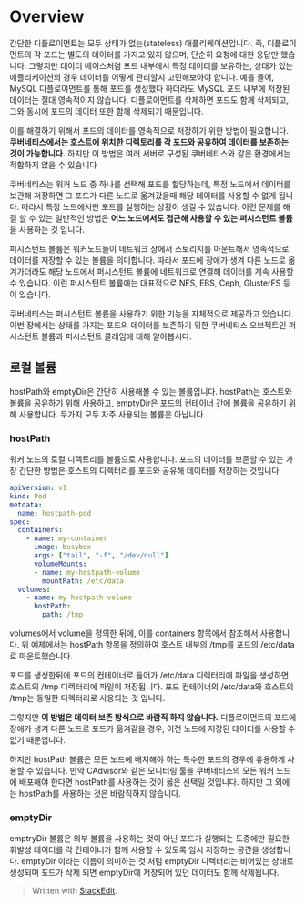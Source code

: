 # Overview

간단한 디플로이먼트는 모두 상태가 없는(stateless) 애플리케이션입니다. 즉, 디플로이먼트의 각 포드는 별도의 데이터를 가지고 있지 않으며, 단순히 요청에 대한 응답만 했습니다. 그렇지만 데이터 베이스처럼 포드 내부에서 특정 데이터를 보유하는, 상태가 있는 애플리케이션의 경우 데이터를 어떻게 관리할지 고민해보아야 합니다. 예를 들어, MySQL 디플로이먼트를 통해 포드를 생성했다 하더라도 MySQL 포드 내부에 저장된 데이터는 절대 영속적이지 않습니다. 디플로이먼트를 삭제하면 포드도 함께 삭제되고, 그와 동시에 포드의 데이터 또한 함께 삭제되기 때문입니다. 

이를 해결하기 위해서 포드의 데이터를 영속적으로 저장하기 위한 방법이 필요합니다. **쿠버네티스에서는 호스트에 위치한 디렉토리를 각 포드와 공유하여 데이터를 보존하는 것이 가능합니다.** 하지만 이 방법은 여러 서버로 구성된 쿠버네티스와 같은 환경에서는 적합하지 않을 수 있습니다 

쿠버네티스는 워커 노드 중 하나를 선택해 포드를 할당하는데, 특정 노드에서 데이터를 보관해 저장하면 그 포드가 다른 노드로 옮겨갔을때 해당 데이터를 사용할 수 없게 됩니다. 따라서 특정 노드에서만 포드를 실행하는 상황이 생길 수 있습니다. 이런 문제를 해결 할 수 있는 일반적인 방법은 **어느 노드에서도 접근해 사용할 수 있는 퍼시스턴트 볼륨**을 사용하는 것 입니다. 

퍼시스턴트 볼륨은 워커노드들이 네트워크 상에서 스토리지를 마운트해서 영속적으로 데이터를 저장할 수 있는 볼륨을 의미합니다. 따라서 포드에 장애가 생겨 다른 노드로 옮겨가더라도 해당 노드에서 퍼시스턴트 볼륨에 네트워크로 연결해 데이터를 계속 사용할 수 있습니다. 이런 퍼시스턴트 볼륨에는 대표적으로 NFS, EBS, Ceph, GlusterFS 등이 있습니다. 

쿠버네티스는 퍼시스턴트 볼륨을 사용하기 위한 기능을 자체적으로 제공하고 있습니다. 이번 장에서는 상태를 가지는 포드의 데이터를 보존하기 위한 쿠버네티스 오브젝트인 퍼시스턴트 볼륨과 퍼시스턴트 클레임에 대해 알아봅시다. 

## 로컬 볼륨

hostPath와 emptyDir은 간단히 사용해볼 수 있는 볼륨입니다. hostPath는 호스트와 볼륨을 공유하기 위해 사용하고, emptyDir은 포드의 컨테이너 간에 볼륨을 공유하기 위해 사용합니다. 
두가지 모두 자주 사용되는 볼륨은 아닙니다. 

### hostPath

워커 노드의 로컬 디렉토리를 볼륨으로 사용합니다. 포드의 데이터를 보존할 수 있는 가장 간단한 방법은 호스트의 디렉터리를 포드와 공유해 데이터를 저장하는 것입니다. 
```yaml
apiVersion: v1
kind: Pod
metdata:
  name: hostpath-pod
spec:
  containers:
    - name: my-container
      image: busybox
      args: ["tail", "-f", "/dev/null"]
      volumeMounts:
      - name: my-hostpath-volume
        mountPath: /etc/data
  volumes:
    - name: my-hostpath-volume
      hostPath:
        path: /tmp
``` 

volumes에서 volume을 정의한 뒤에, 이를 containers 항목에서 참조해서 사용합니다. 위 예제에서는 hostPath 항목을 정의하여 호스트 내부의 /tmp를 포드의 /etc/data로 마운트했습니다.

포드를 생성한뒤에 포드의 컨테이너로 들어가 /etc/data 디렉터리에 파일을 생성하면 호스트의 /tmp 디렉터리에 파일이 저장됩니다. 포드 컨테이너의 /etc/data와 호스트의  /tmp는 동일한 디렉터리로 사용되는 것 입니다. 

그렇지만 **이 방법은 데이터 보존 방식으로 바람직 하지 않습니다.** 디플로이먼트의 포드에 장애가 생겨 다른 노드로 포드가 옮겨같을 경우, 이전 노드에 저장된 데이터를 사용할 수 없기 때문입니다. 

하지만 hostPath 볼륨은 모든 노드에 배치해야 하는 특수한 포드의 경우에 유용하게 사용할 수 있습니다. 만약 CAdvisor와 같은 모니터링 툴을 쿠버네티스의 모든 워커 노드에 배포해야 한다면 hostPath를 사용하는 것이 옳은 선택일 것입니다. 하지만 그 외에는 hostPath를 사용하는 것은 바람직하지 않습니다.

### emptyDir

emptryDir 볼륨은 외부 볼륨을 사용하는 것이 아닌 포드가 실행되는 도중에만 필요한 휘발성 데이터를 각 컨테이너가 함께 사용할 수 있도록 임시 저장하는 공간을 생성합니다. emptyDir 이라는 이름이 의미하는 것 처럼 emptyDir 디렉터리는 비어있는 상태로 생성되며 포드가 삭제 되면 emptyDir에 저장되어 있던 데이터도 함께 삭제됩니다. 




> Written with [StackEdit](https://stackedit.io/).
<!--stackedit_data:
eyJoaXN0b3J5IjpbLTE2NTIwOTI0MDEsLTcyMjY3OTY3MCwtNj
E5Mzc1NjI0LDE3ODI1OTk5MzUsLTMxNzYyMDQxNCwxMjU3NDEz
OTMzLDE4OTgwMDMsLTE1NDQ1NjM0NzcsMTI3ODc1MTU4Nl19
-->